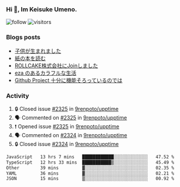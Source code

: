 ### Hi 👋, Im Keisuke Umeno.

<!--
**9renpoto/9renpoto** is a ✨ _special_ ✨ repository because its `README.md` (this file) appears on your GitHub profile.

Here are some ideas to get you started:

- 🔭 I’m currently working on ...
- 🌱 I’m currently learning ...
- 👯 I’m looking to collaborate on ...
- 🤔 I’m looking for help with ...
- 💬 Ask me about ...
- 📫 How to reach me: ...
- 😄 Pronouns: ...
- ⚡ Fun fact: ...
-->

![follow](https://img.shields.io/github/followers/9renpoto?label=Follow&style=social)
![visitors](https://komarev.com/ghpvc/?username=9renpoto&label=Profile%20views&color=0e75b6&style=flat)

### Blogs posts

<!-- BLOG-POST-LIST:START -->
- [子供が生まれました](https://9renpoto.win/entry/2024/04/18/hello-world)
- [紙の本を読む](https://9renpoto.win/entry/2024/02/25/reading-papar-book)
- [ROLLCAKE株式会社にJoinしました](https://9renpoto.win/entry/2024/02/11/join)
- [eza のあるカラフルな生活](https://9renpoto.win/entry/2024/02/01/eza)
- [Github Project 十分に機能そろっているのでは](https://9renpoto.win/entry/2024/01/14/gh-projects)
<!-- BLOG-POST-LIST:END -->

### Activity

<!--START_SECTION:activity-->
1. 🔒 Closed issue [#2325](https://github.com/9renpoto/upptime/issues/2325) in [9renpoto/upptime](https://github.com/9renpoto/upptime)
2. 🗣 Commented on [#2325](https://github.com/9renpoto/upptime/issues/2325#issuecomment-2111643098) in [9renpoto/upptime](https://github.com/9renpoto/upptime)
3. ❗ Opened issue [#2325](https://github.com/9renpoto/upptime/issues/2325) in [9renpoto/upptime](https://github.com/9renpoto/upptime)
4. 🗣 Commented on [#2324](https://github.com/9renpoto/upptime/issues/2324#issuecomment-2110855647) in [9renpoto/upptime](https://github.com/9renpoto/upptime)
5. 🔒 Closed issue [#2324](https://github.com/9renpoto/upptime/issues/2324) in [9renpoto/upptime](https://github.com/9renpoto/upptime)
<!--END_SECTION:activity-->

<!--START_SECTION:waka-->

```txt
JavaScript   13 hrs 7 mins   ████████████░░░░░░░░░░░░░   47.52 %
TypeScript   12 hrs 33 mins  ███████████▒░░░░░░░░░░░░░   45.49 %
Other        39 mins         ▓░░░░░░░░░░░░░░░░░░░░░░░░   02.35 %
YAML         36 mins         ▓░░░░░░░░░░░░░░░░░░░░░░░░   02.21 %
JSON         15 mins         ▒░░░░░░░░░░░░░░░░░░░░░░░░   00.92 %
```

<!--END_SECTION:waka-->
